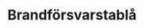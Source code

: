 ---
title: 'Brandförsvarstablå'
symbol_image: '/images/symbols/insats/05.svg'
weight: 5
card: true
card_color: 'bg-symbol-red'
---